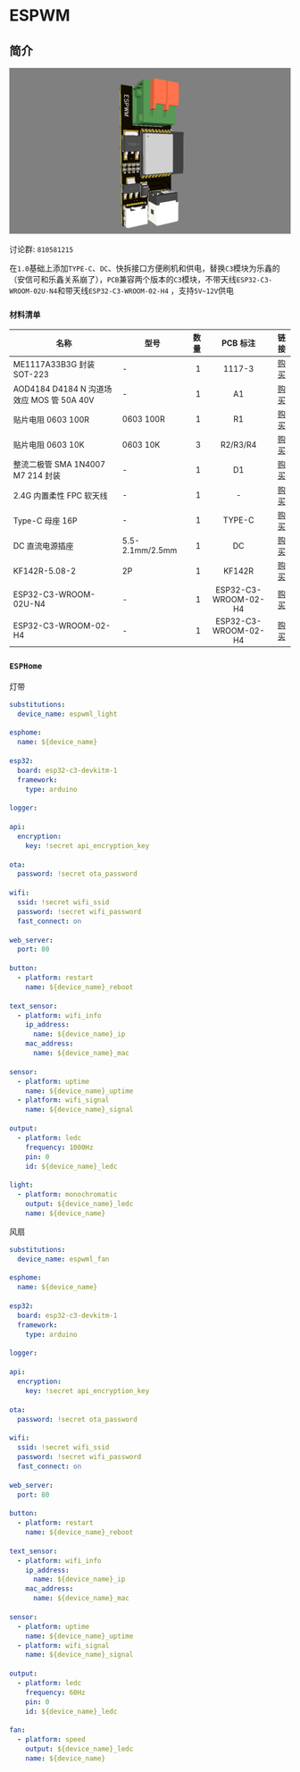 # ESPWM

## 简介

![ESPWM](./img/ESPWM.png)

讨论群: `810581215`

在`1.0`基础上添加`TYPE-C`、`DC`、快拆接口方便刷机和供电，替换`C3`模块为乐鑫的（安信可和乐鑫关系崩了），`PCB`兼容两个版本的`C3`模块，不带天线`ESP32-C3-WROOM-02U-N4`和带天线`ESP32-C3-WROOM-02-H4` ，支持`5V~12V`供电

### `材料清单`

| 名称                                      | 型号            | 数量 |       PCB 标注       |                           链接                           |
| ----------------------------------------- | --------------- | ---: | :------------------: | :------------------------------------------------------: |
| ME1117A33B3G 封装 SOT-223                 | -               |    1 |        1117-3        | [购买](https://item.taobao.com/item.htm?id=668286085588) |
| AOD4184 D4184 N 沟道场效应 MOS 管 50A 40V | -               |    1 |          A1          | [购买](https://item.taobao.com/item.htm?id=621661261124) |
| 贴片电阻 0603 100R                        | 0603 100R       |    1 |          R1          | [购买](https://item.taobao.com/item.htm?id=642138541174) |
| 贴片电阻 0603 10K                         | 0603 10K        |    3 |       R2/R3/R4       | [购买](https://item.taobao.com/item.htm?id=642138541174) |
| 整流二极管 SMA 1N4007 M7 214 封装         | -               |    1 |          D1          | [购买](https://item.taobao.com/item.htm?id=522577896078) |
| 2.4G 内置柔性 FPC 软天线                  | -               |    1 |          -           | [购买](https://item.taobao.com/item.htm?id=574057911861) |
| Type-C 母座 16P                           | -               |    1 |        TYPE-C        | [购买](https://item.taobao.com/item.htm?id=573090887123) |
| DC 直流电源插座                           | 5.5-2.1mm/2.5mm |    1 |          DC          | [购买](https://item.taobao.com/item.htm?id=597934128320) |
| KF142R-5.08-2                             | 2P              |    1 |        KF142R        | [购买](https://item.taobao.com/item.htm?id=642774954093) |
| ESP32-C3-WROOM-02U-N4                     | -               |    1 | ESP32-C3-WROOM-02-H4 | [购买](https://item.taobao.com/item.htm?id=676812781013) |
| ESP32-C3-WROOM-02-H4                      | -               |    1 | ESP32-C3-WROOM-02-H4 | [购买](https://item.taobao.com/item.htm?id=672590753429) |

### `ESPHome`

灯带

```yaml
substitutions:
  device_name: espwml_light

esphome:
  name: ${device_name}

esp32:
  board: esp32-c3-devkitm-1
  framework:
    type: arduino

logger:

api:
  encryption:
    key: !secret api_encryption_key

ota:
  password: !secret ota_password

wifi:
  ssid: !secret wifi_ssid
  password: !secret wifi_password
  fast_connect: on

web_server:
  port: 80

button:
  - platform: restart
    name: ${device_name}_reboot

text_sensor:
  - platform: wifi_info
    ip_address:
      name: ${device_name}_ip
    mac_address:
      name: ${device_name}_mac

sensor:
  - platform: uptime
    name: ${device_name}_uptime
  - platform: wifi_signal
    name: ${device_name}_signal

output:
  - platform: ledc
    frequency: 1000Hz
    pin: 0
    id: ${device_name}_ledc

light:
  - platform: monochromatic
    output: ${device_name}_ledc
    name: ${device_name}
```

风扇

```yaml
substitutions:
  device_name: espwml_fan

esphome:
  name: ${device_name}

esp32:
  board: esp32-c3-devkitm-1
  framework:
    type: arduino

logger:

api:
  encryption:
    key: !secret api_encryption_key

ota:
  password: !secret ota_password

wifi:
  ssid: !secret wifi_ssid
  password: !secret wifi_password
  fast_connect: on

web_server:
  port: 80

button:
  - platform: restart
    name: ${device_name}_reboot

text_sensor:
  - platform: wifi_info
    ip_address:
      name: ${device_name}_ip
    mac_address:
      name: ${device_name}_mac

sensor:
  - platform: uptime
    name: ${device_name}_uptime
  - platform: wifi_signal
    name: ${device_name}_signal

output:
  - platform: ledc
    frequency: 60Hz
    pin: 0
    id: ${device_name}_ledc

fan:
  - platform: speed
    output: ${device_name}_ledc
    name: ${device_name}
```

